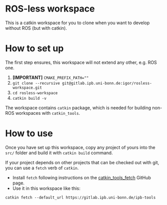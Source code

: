 # ROS-less workspace #
This is a catkin workspace for you to clone when you want to develop without
ROS (but with catkin).

# How to set up #
The first step ensures, this workspace will not extend any other, e.g. ROS one.

1. **[IMPORTANT]** `CMAKE_PREFIX_PATH=""`
2. `git clone --recursive git@gitlab.ipb.uni-bonn.de:igor/rosless-workspace.git`
3. `cd rosless-workspace`
4. `catkin build -v`

The workspace contains `catkin` package, which is needed for building non-ROS
workspaces with `catkin_tools`.

# How to use #
Once you have set up this workspace, copy any project of yours into the `src/`
folder and build it with `catkin build` command.

If your project depends on other projects that can be checked out with git, you
can use a `fetch` verb of `catkin`.

- Install `fetch` following instructions on the
  [catkin_tools_fetch][fetch-github] GitHub page.
- Use it in this workspace like this:
```
catkin fetch --default_url https://gitlab.ipb.uni-bonn.de/ipb-tools
```

[fetch-github]: https://github.com/niosus/catkin_tools_fetch